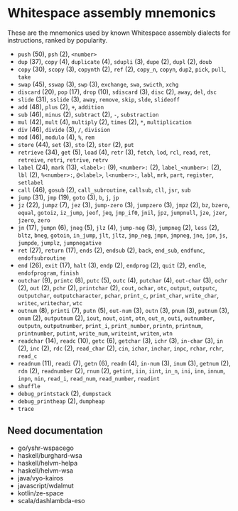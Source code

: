 # Whitespace assembly mnemonics

<!-- Generated by tools/generate_assembly.jq; DO NOT EDIT. -->

These are the mnemonics used by known Whitespace assembly dialects for
instructions, ranked by popularity.

- `push` (50), `psh` (2), `<number>`
- `dup` (37), `copy` (4), `duplicate` (4), `sdupli` (3), `dupe` (2), `dupl` (2), `doub`
- `copy` (30), `scopy` (3), `copynth` (2), `ref` (2), `copy_n`, `copyn`, `dup2`, `pick`, `pull`, `take`
- `swap` (45), `sswap` (3), `swp` (3), `exchange`, `swa`, `swicth`, `xchg`
- `discard` (20), `pop` (17), `drop` (10), `sdiscard` (3), `disc` (2), `away`, `del`, `dsc`
- `slide` (31), `sslide` (3), `away`, `remove`, `skip`, `slde`, `slideoff`
- `add` (48), `plus` (2), `+`, `addition`
- `sub` (46), `minus` (2), `subtract` (2), `-`, `substraction`
- `mul` (42), `mult` (4), `multiply` (2), `times` (2), `*`, `multiplication`
- `div` (46), `divide` (3), `/`, `division`
- `mod` (46), `modulo` (4), `%`, `rem`
- `store` (44), `set` (3), `sto` (2), `stor` (2), `put`
- `retrieve` (34), `get` (5), `load` (4), `retr` (3), `fetch`, `lod`, `rcl`, `read`, `ret`, `retreive`, `retri`, `retrive`, `retrv`
- `label` (24), `mark` (13), `<label>:` (9), `<number>:` (2), `label_<number>:` (2), `lbl` (2), `%<number>:`, `@<label>`, `l<number>:`, `labl`, `mrk`, `part`, `register`, `setlabel`
- `call` (46), `gosub` (2), `call_subroutine`, `callsub`, `cll`, `jsr`, `sub`
- `jump` (31), `jmp` (19), `goto` (3), `b`, `j`, `jp`
- `jz` (22), `jumpz` (7), `jez` (3), `jump-zero` (3), `jumpzero` (3), `jmpz` (2), `bz`, `bzero`, `equal`, `gotoiz`, `iz_jump`, `jeof`, `jeq`, `jmp_if0`, `jnil`, `jpz`, `jumpnull`, `jze`, `jzer`, `jzero`, `zero`
- `jn` (17), `jumpn` (6), `jneg` (5), `jlz` (4), `jump-neg` (3), `jumpneg` (2), `less` (2), `bltz`, `bneg`, `gotoin`, `in_jump`, `jlt`, `jltz`, `jmp_neg`, `jmpn`, `jmpneg`, `jne`, `jpn`, `js`, `jumpde`, `jumplz`, `jumpnegative`
- `ret` (27), `return` (17), `ends` (2), `endsub` (2), `back`, `end_sub`, `endfunc`, `endofsubroutine`
- `end` (26), `exit` (17), `halt` (3), `endp` (2), `endprog` (2), `quit` (2), `endle`, `endofprogram`, `finish`
- `outchar` (9), `printc` (8), `putc` (5), `outc` (4), `putchar` (4), `out-char` (3), `ochr` (2), `out` (2), `pchr` (2), `printchar` (2), `cout`, `ochar`, `otc`, `output`, `outputc`, `outputchar`, `outputcharacter`, `pchar`, `print_c`, `print_char`, `write_char`, `writec`, `writechar`, `wtc`
- `outnum` (8), `printi` (7), `putn` (5), `out-num` (3), `outn` (3), `pnum` (3), `putnum` (3), `onum` (2), `outputnum` (2), `iout`, `nout`, `oint`, `otn`, `out_n`, `outi`, `outnumber`, `outputn`, `outputnumber`, `print_i`, `print_number`, `printn`, `printnum`, `printnumber`, `putint`, `write_num`, `writeint`, `writen`, `wtn`
- `readchar` (14), `readc` (10), `getc` (6), `getchar` (3), `ichr` (3), `in-char` (3), `in` (2), `inc` (2), `rdc` (2), `read_char` (2), `cin`, `ichar`, `inchar`, `inpc`, `rchar`, `rchr`, `read_c`
- `readnum` (11), `readi` (7), `getn` (6), `readn` (4), `in-num` (3), `inum` (3), `getnum` (2), `rdn` (2), `readnumber` (2), `rnum` (2), `getint`, `iin`, `iint`, `in_n`, `ini`, `inn`, `innum`, `inpn`, `nin`, `read_i`, `read_num`, `read_number`, `readint`
- `shuffle`
- `debug_printstack` (2), `dumpstack`
- `debug_printheap` (2), `dumpheap`
- `trace`

## Need documentation

- go/yshr-wspacego
- haskell/burghard-wsa
- haskell/helvm-helpa
- haskell/helvm-wsa
- java/vyo-kairos
- javascript/wdalmut
- kotlin/ze-space
- scala/dashlambda-eso
